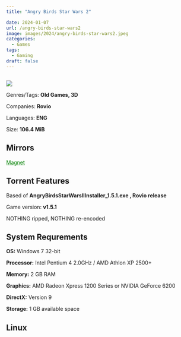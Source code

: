 ```yaml
---
title: "Angry Birds Star Wars 2"

date: 2024-01-07
url: /angry-birds-star-wars2
image: images/2024/angry-birds-star-wars2.jpeg
categories:
  - Games
tags:
  - Gaming
draft: false
---
```

##
![](/images/2024/angry-birds-star-wars2.jpeg)

Genres/Tags: **Old Games, 3D**

Companies: **Rovio**

Languages: **ENG**

Size: **106.4 MiB**

## Mirrors
<a href="magnet:?xt=urn:btih:TFIIHAMF26UHKXJ6C32ATO5UVV4CNSQ3&dn=Angry%20Birds%20Star%20Wars%202" style="color: green;">Magnet</a>

## Torrent Features
Based of **AngryBirdsStarWarsIIInstaller_1.5.1.exe	, Rovio release**

Game version: **v1.5.1**

NOTHING ripped, NOTHING re-encoded

## System Requrements
**OS:** Windows 7 32-bit

**Processor:** Intel Pentium 4 2.0GHz / AMD Athlon XP 2500+

**Memory:** 2 GB RAM

**Graphics:** AMD Radeon Xpress 1200 Series or NVIDIA GeForce 6200

**DirectX:** Version 9

**Storage:** 1 GB available space


## Linux
